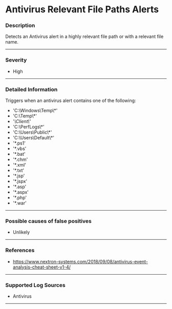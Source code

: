 # Antivirus Relevant File Paths Alerts
### Description

Detects an Antivirus alert in a highly relevant file path or with a relevant file name.

-------------------
### Severity

- High

-------------------

### Detailed Information

Triggers when an antivirus alert contains one of the following:

  - 'C:\Windows\Temp\\*'
  - 'C:\Temp\\*'
  - '*\\Client\\*'
  - 'C:\PerfLogs\\*'
  - 'C:\Users\Public\\*'
  - 'C:\Users\Default\\*'
  - '*.ps1'
  - '*.vbs'
  - '*.bat'
  - '*.chm'
  - '*.xml'
  - '*.txt'
  - '*.jsp'
  - '*.jspx'
  - '*.asp'
  - '*.aspx'
  - '*.php'
  - '*.war'

-------------------

### Possible causes of false positives

- Unlikely

-------------------
### References

- https://www.nextron-systems.com/2018/09/08/antivirus-event-analysis-cheat-sheet-v1-4/

-------------------
### Supported Log Sources

- Antivirus

-------------------
